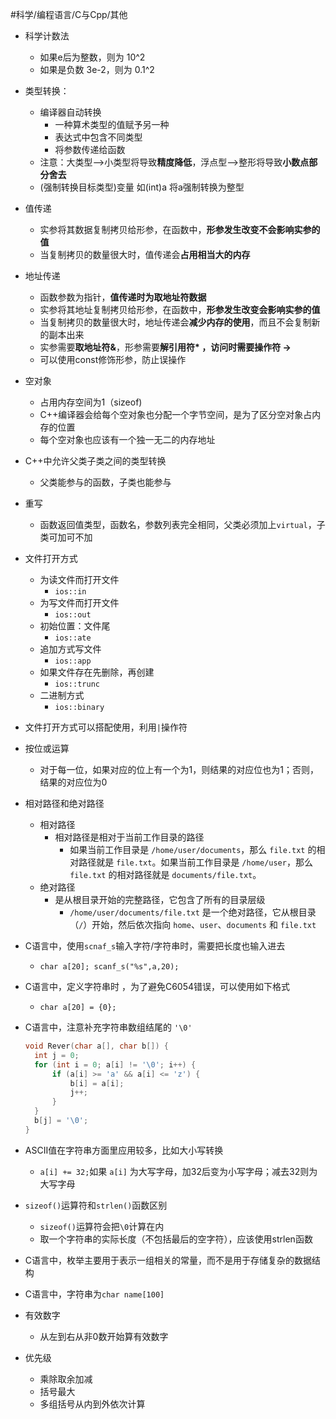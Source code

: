 #科学/编程语言/C与Cpp/其他
- 科学计数法 
	- 如果e后为整数，则为 10^2 
	- 如果是负数 3e-2，则为 0.1^2

- 类型转换：
	- 编译器自动转换
		- 一种算术类型的值赋予另一种
		- 表达式中包含不同类型
		- 将参数传递给函数
	- 注意：大类型——>小类型将导致**精度降低**，浮点型——>整形将导致**小数点部分舍去**
	- (强制转换目标类型)变量   如(int)a 将a强制转换为整型

- 值传递
	- 实参将其数据复制拷贝给形参，在函数中，**形参发生改变不会影响实参的值**
	- 当复制拷贝的数量很大时，值传递会**占用相当大的内存**

- 地址传递
	- 函数参数为指针，**值传递时为取地址符数据**
	- 实参将其地址复制拷贝给形参，在函数中，**形参发生改变会影响实参的值**
	- 当复制拷贝的数量很大时，地址传递会**减少内存的使用**，而且不会复制新的副本出来
	- 实参需要**取地址符&**，形参需要**解引用符* ，访问时需要操作符 ->**
	- 可以使用const修饰形参，防止误操作

- 空对象
	- 占用内存空间为1（sizeof)
	- C++编译器会给每个空对象也分配一个字节空间，是为了区分空对象占内存的位置
	- 每个空对象也应该有一个独一无二的内存地址

- C++中允许父类子类之间的类型转换
	- 父类能参与的函数，子类也能参与

- 重写
	- 函数返回值类型，函数名，参数列表完全相同，父类必须加上`virtual`，子类可加可不加

- 文件打开方式
	- 为读文件而打开文件
		- `ios::in`
	- 为写文件而打开文件
		- `ios::out`
	- 初始位置：文件尾
		- `ios::ate`
	- 追加方式写文件
		- `ios::app`
	- 如果文件存在先删除，再创建
		- `ios::trunc`
	- 二进制方式
		- `ios::binary`
- 文件打开方式可以搭配使用，利用`|`操作符

- 按位或运算
	- 对于每一位，如果对应的位上有一个为1，则结果的对应位也为1；否则，结果的对应位为0

- 相对路径和绝对路径
	- 相对路径
		- 相对路径是相对于当前工作目录的路径
			- 如果当前工作目录是 `/home/user/documents`，那么 `file.txt` 的相对路径就是 `file.txt`。如果当前工作目录是 `/home/user`，那么 `file.txt` 的相对路径就是 `documents/file.txt`。
	- 绝对路径
		- 是从根目录开始的完整路径，它包含了所有的目录层级
			- `/home/user/documents/file.txt` 是一个绝对路径，它从根目录（`/`）开始，然后依次指向 `home`、`user`、`documents` 和 `file.txt`


- C语言中，使用`scnaf_s`输入字符/字符串时，需要把长度也输入进去
	- `char a[20]; scanf_s("%s",a,20);`

- C语言中，定义字符串时 ，为了避免C6054错误，可以使用如下格式
	- `char a[20] = {0};`

- C语言中，注意补充字符串数组结尾的 ` '\0' `
  ```C++
  void Rever(char a[], char b[]) {       
	int j = 0;
	for (int i = 0; a[i] != '\0'; i++) {
		if (a[i] >= 'a' && a[i] <= 'z') {
			b[i] = a[i];
			j++;
		}
	}
	b[j] = '\0';
  }
    ```

- ASCII值在字符串方面里应用较多，比如大小写转换
	- `a[i] += 32;`如果 `a[i]` 为大写字母，加32后变为小写字母；减去32则为大写字母

- `sizeof()`运算符和`strlen()`函数区别
	- `sizeof()`运算符会把`\0`计算在内
	- 取一个字符串的实际长度（不包括最后的空字符），应该使用strlen函数

- C语言中，枚举主要用于表示一组相关的常量，而不是用于存储复杂的数据结构

- C语言中，字符串为`char name[100]`

- 有效数字
	- 从左到右从非0数开始算有效数字

- 优先级
	- 乘除取余加减
	- 括号最大
	- 多组括号从内到外依次计算

